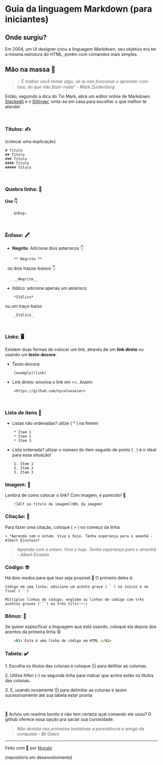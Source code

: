 # Guia da linguagem Markdown (para iniciantes)

 ## Onde surgiu?&nbsp; 


 Em 2004, um UI designer criou a linguagem Markdown, seu objetivo era ter a mesma estrutura do HTML, porém com comandos mais simples. &nbsp;


 ## Mão na massa 👐

> 💡 *É melhor você tentar algo, vê-lo não funcionar e aprender com isso, do que não fazer nada" - Mark Zuckerberg*

Então, seguindo a dica do Tio Mark, abra um editor online de Markdown: [Stackedit](https://stackedit.io/) e o [Dillinger](https://dillinger.io/), sinta-se em casa para escolher o que melhor te atende!

&nbsp;

### Títulos: ✍️

(colocar uma explicação)
``` 
# Título 
## Título 
### Título 
#### Título 
##### Título 
```

&nbsp;

### Quebra linha: 📓

#### Use 👇
```
    &nbsp;
``` 

&nbsp;

### Ênfase: 🖍️
* **Negrito**: Adicione dois asteriscos 👇
```
    ** Negrito **
``` 

&nbsp;
ou dois traços-baixos 👇
``` 
    __Negrito__
``` 

* *Itálico*: adicione apenas um asterisco
```
    *Itálico*
```
 ou um traço-baixo
```
    _Itálico_
```
&nbsp;

### Links: 🖥️

Existem duas formas de colocar um link, através de um **link direto** ou usando um **texto-âncora**:
* Texto-âncora: 
```
    [exemplo](link)
```

* Link direto: envolva o link em <>. Assim: 
```
    <https://github.com/nycolexavier>
```

&nbsp;

### Lista de itens 📝

* Listas não ordenadas? utlize ( * ) na frente! 

```
    * Item 1
    * Item 2
    * Item 3
```
    
* Lista ordenada? utlizar o número do item seguido de ponto ( . ) é o ideal para essa situação!

```
    1. Item 1
    2. Item 2
    3. Item 3
```
    
### Imagem: 🤳

Lembra de como colocar o link? Com imagem, é parecido! 🎉

```
    ![Alt ou título da imagem](URL da imagem)
```
   
### Citação: 💭

Para fazer uma citação, coloque ( > ) no começo da linha

``` 
> *Aprenda com o ontem. Viva o hoje. Tenha esperança para o amanhã - Albert Einstein*
```

> *Aprenda com o ontem. Viva o hoje. Tenha esperança para o amanhã - Albert Einstein*


### Código: 🤓

Há dois modos para que isso seja possível 🤔 O primeiro deles é:
``` 
Código em uma linha: adicione um acento grave ( ` ) no início e no final ( ` )
```

``` 
Múltiplas linhas de código: englobe as linhas de código com três acentos graves (```) ou três tils(~~~)
```
   
### **Bônus:** 🎁

Se quiser especificar a linguagem que está usando, coloque ela depois dos acentos da primeira linha 😵

``` HTML
    <h1> Esta é uma linha de código em HTML </h1>
```

### Tabela: ✔️
1️. Escolha os títulos das colunas e coloque (|) para delilitar as columas. &nbsp;

2️. Utilize hífen (-) na segunda linha para indicar que acima estão os títulos das colunas.
    
3️. E, usando novamente (|) para delimitar as colunas e assim sucessivamente até sua tabela estar pronta 

&nbsp;

🤔 Achou um readme bonito e não tem certeza qual comando ele usou? 
O github oferece essa opção pra saciar sua curiosidade:


> _Não desista nas primeiras tentativas a persistência é amiga da conquista - Bil Gates_

---
Feito com 💖 por [Nycole](https://github.com/nycolexavier)

(repositório em desenvolvimento)
